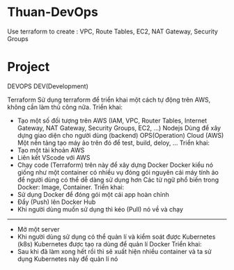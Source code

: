 # Thuan-DevOps
Use terraform to create : VPC, Route Tables, EC2, NAT Gateway, Security Groups

# Project
DEVOPS
DEV(Development)

Terraform
Sử dụng terraform để triển khai một cách tự động trên AWS, không cần làm thủ công nữa.
Triển khai:
+ Tạo một số đối tượng trên AWS (IAM, VPC, Router Tables, Internet Gateway, NAT Gateway, Security Groups, EC2, …)
Nodejs
Dùng để xây dựng giao diện cho người dùng (backend)
OPS(Operation)
Cloud (AWS)
Một nền tảng tạo máy ảo trên đó để test, build, deloy, …
Triển khai:
+ Tạo một tài khoản AWS
+ Liên kết VScode với AWS
+ Chạy code (Terraform) trên này để xây dựng
Docker
Docker kiểu nó giống như một container có nhiều vụ đóng gói nguyên cái máy tính ảo để người dùng có thể dễ dàng sử dụng hơn
Các từ ngữ phổ biến trong Docker: Image, Container.
Triển khai:
+ Sử dụng Docker để đóng gói một cái app hoàn chỉnh 
+ Đẩy (Push) lên Docker Hub 
+ Khi người dùng muốn sử dụng thì kéo (Pull) nó về và chạy
--------------------------------------------------------------------------------------------
+ Mở một server
+ Khi người dùng sử dụng có thể quản lí và kiểm soát được
Kubernetes (k8s)
Kubernetes được tạo ra dùng để quản lí Docker
Triển khai:
+ Sau khi đã làm xong hết rồi thì sẽ xuất hiện nhiều container và ta sử dụng Kubernetes này để quản lí nó
